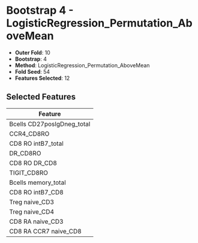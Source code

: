 # Bootstrap 4 - LogisticRegression_Permutation_AboveMean

- **Outer Fold**: 10
- **Bootstrap**: 4
- **Method**: LogisticRegression_Permutation_AboveMean
- **Fold Seed**: 54
- **Features Selected**: 12

## Selected Features

| Feature |
|---------|
| Bcells CD27posIgDneg_total |
| CCR4_CD8RO |
| CD8 RO intB7_total |
| DR_CD8RO |
| CD8 RO DR_CD8 |
| TIGIT_CD8RO |
| Bcells memory_total |
| CD8 RO intB7_CD8 |
| Treg naive_CD3 |
| Treg naive_CD4 |
| CD8 RA naive_CD3 |
| CD8 RA CCR7 naive_CD8 |

